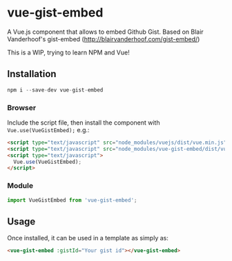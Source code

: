 # vue-gist-embed

A Vue.js component that allows to embed Github Gist. Based on Blair Vanderhoof's gist-embed (http://blairvanderhoof.com/gist-embed/)

This is a WIP, trying to learn NPM and Vue!

## Installation

```js
npm i --save-dev vue-gist-embed
```

### Browser

Include the script file, then install the component with `Vue.use(VueGistEmbed);` e.g.:

```html
<script type="text/javascript" src="node_modules/vuejs/dist/vue.min.js"></script>
<script type="text/javascript" src="node_modules/vue-gist-embed/dist/vue-gist-embed.min.js"></script>
<script type="text/javascript">
  Vue.use(VueGistEmbed);
</script>
```

### Module

```js
import VueGistEmbed from 'vue-gist-embed';
```

## Usage

Once installed, it can be used in a template as simply as:

```html
<vue-gist-embed :gistId="Your gist id"></vue-gist-embed>
```
